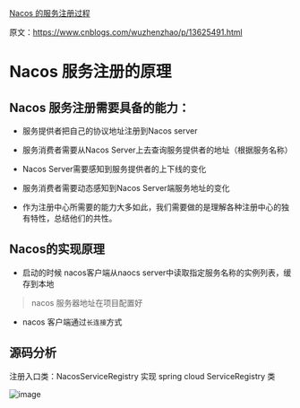 [Nacos 的服务注册过程](https://www.lhyf.org/2020/09/10/Nacos_%E6%9C%8D%E5%8A%A1%E6%B3%A8%E5%86%8C%E8%BF%87%E7%A8%8B/)

原文：<https://www.cnblogs.com/wuzhenzhao/p/13625491.html>

# Nacos 服务注册的原理

## Nacos 服务注册需要具备的能力：

- 服务提供者把自己的协议地址注册到Nacos server

- 服务消费者需要从Nacos Server上去查询服务提供者的地址（根据服务名称）

- Nacos Server需要感知到服务提供者的上下线的变化

- 服务消费者需要动态感知到Nacos Server端服务地址的变化

- 作为注册中心所需要的能力大多如此，我们需要做的是理解各种注册中心的独有特性，总结他们的共性。

## Nacos的实现原理

- 启动的时候 nacos客户端从naocs server中读取指定服务名称的实例列表，缓存到本地

> nacos 服务器地址在项目配置好

- nacos 客户端通过`长连接`方式

## 源码分析

注册入口类：NacosServiceRegistry 实现 spring cloud ServiceRegistry 类




 ![image](https://user-images.githubusercontent.com/7867225/132182216-6ae089ed-4f64-4996-b86c-38f25819ae0b.png)

